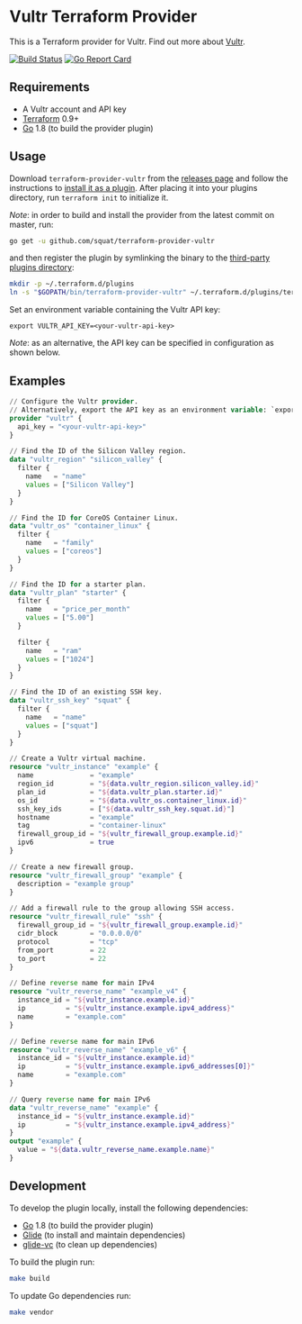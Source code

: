 # Vultr Terraform Provider

This is a Terraform provider for Vultr. Find out more about [Vultr](https://www.vultr.com/about/).

[![Build Status](https://travis-ci.org/squat/terraform-provider-vultr.svg?branch=master)](https://travis-ci.org/squat/terraform-provider-vultr)
[![Go Report Card](https://goreportcard.com/badge/github.com/squat/terraform-provider-vultr)](https://goreportcard.com/report/github.com/squat/terraform-provider-vultr)

## Requirements

* A Vultr account and API key
* [Terraform](https://www.terraform.io/downloads.html) 0.9+
* [Go](https://golang.org/doc/install) 1.8 (to build the provider plugin)

## Usage

Download `terraform-provider-vultr` from the [releases page](https://github.com/squat/terraform-provider-vultr/releases) and follow the instructions to [install it as a plugin](https://www.terraform.io/docs/plugins/basics.html#installing-a-plugin). After placing it into your plugins directory,  run `terraform init` to initialize it.

*Note*: in order to build and install the provider from the latest commit on master, run:
```sh
go get -u github.com/squat/terraform-provider-vultr
```

and then register the plugin by symlinking the binary to the [third-party plugins directory](https://www.terraform.io/docs/configuration/providers.html#third-party-plugins):
```sh
mkdir -p ~/.terraform.d/plugins
ln -s "$GOPATH/bin/terraform-provider-vultr" ~/.terraform.d/plugins/terraform-provider-vultr
```

Set an environment variable containing the Vultr API key:
```
export VULTR_API_KEY=<your-vultr-api-key>
```
*Note*: as an alternative, the API key can be specified in configuration as shown below.

## Examples

```tf
// Configure the Vultr provider.
// Alternatively, export the API key as an environment variable: `export VULTR_API_KEY=<your-vultr-api-key>`.
provider "vultr" {
  api_key = "<your-vultr-api-key>"
}

// Find the ID of the Silicon Valley region.
data "vultr_region" "silicon_valley" {
  filter {
    name   = "name"
    values = ["Silicon Valley"]
  }
}

// Find the ID for CoreOS Container Linux.
data "vultr_os" "container_linux" {
  filter {
    name   = "family"
    values = ["coreos"]
  }
}

// Find the ID for a starter plan.
data "vultr_plan" "starter" {
  filter {
    name   = "price_per_month"
    values = ["5.00"]
  }

  filter {
    name   = "ram"
    values = ["1024"]
  }
}

// Find the ID of an existing SSH key.
data "vultr_ssh_key" "squat" {
  filter {
    name   = "name"
    values = ["squat"]
  }
}

// Create a Vultr virtual machine.
resource "vultr_instance" "example" {
  name              = "example"
  region_id         = "${data.vultr_region.silicon_valley.id}"
  plan_id           = "${data.vultr_plan.starter.id}"
  os_id             = "${data.vultr_os.container_linux.id}"
  ssh_key_ids       = ["${data.vultr_ssh_key.squat.id}"]
  hostname          = "example"
  tag               = "container-linux"
  firewall_group_id = "${vultr_firewall_group.example.id}"
  ipv6              = true
}

// Create a new firewall group.
resource "vultr_firewall_group" "example" {
  description = "example group"
}

// Add a firewall rule to the group allowing SSH access.
resource "vultr_firewall_rule" "ssh" {
  firewall_group_id = "${vultr_firewall_group.example.id}"
  cidr_block        = "0.0.0.0/0"
  protocol          = "tcp"
  from_port         = 22
  to_port           = 22
}

// Define reverse name for main IPv4
resource "vultr_reverse_name" "example_v4" {
  instance_id = "${vultr_instance.example.id}"
  ip          = "${vultr_instance.example.ipv4_address}"
  name        = "example.com"
}

// Define reverse name for main IPv6
resource "vultr_reverse_name" "example_v6" {
  instance_id = "${vultr_instance.example.id}"
  ip          = "${vultr_instance.example.ipv6_addresses[0]}"
  name        = "example.com"
}

// Query reverse name for main IPv6
data "vultr_reverse_name" "example" {
  instance_id = "${vultr_instance.example.id}"
  ip          = "${vultr_instance.example.ipv4_address}"
}
output "example" {
  value = "${data.vultr_reverse_name.example.name}"
}
```

## Development

To develop the plugin locally, install the following dependencies:
* [Go](https://golang.org/doc/install) 1.8 (to build the provider plugin)
* [Glide](https://github.com/Masterminds/glide#install) (to install and maintain dependencies)
* [glide-vc](https://github.com/sgotti/glide-vc#install) (to clean up dependencies)

To build the plugin run:
```sh
make build
```

To update Go dependencies run:
```sh
make vendor
```
